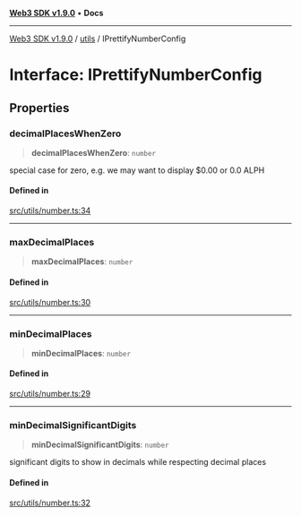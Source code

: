 [**Web3 SDK v1.9.0**](../../../README.md) • **Docs**

***

[Web3 SDK v1.9.0](../../../globals.md) / [utils](../README.md) / IPrettifyNumberConfig

# Interface: IPrettifyNumberConfig

## Properties

### decimalPlacesWhenZero

> **decimalPlacesWhenZero**: `number`

special case for zero, e.g. we may want to display $0.00 or 0.0 ALPH

#### Defined in

[src/utils/number.ts:34](https://github.com/Mystic-Nayy/alephium-web3/blob/c1afd789a197ce5fe21f08c2965942090157c33d/packages/web3/src/utils/number.ts#L34)

***

### maxDecimalPlaces

> **maxDecimalPlaces**: `number`

#### Defined in

[src/utils/number.ts:30](https://github.com/Mystic-Nayy/alephium-web3/blob/c1afd789a197ce5fe21f08c2965942090157c33d/packages/web3/src/utils/number.ts#L30)

***

### minDecimalPlaces

> **minDecimalPlaces**: `number`

#### Defined in

[src/utils/number.ts:29](https://github.com/Mystic-Nayy/alephium-web3/blob/c1afd789a197ce5fe21f08c2965942090157c33d/packages/web3/src/utils/number.ts#L29)

***

### minDecimalSignificantDigits

> **minDecimalSignificantDigits**: `number`

significant digits to show in decimals while respecting decimal places

#### Defined in

[src/utils/number.ts:32](https://github.com/Mystic-Nayy/alephium-web3/blob/c1afd789a197ce5fe21f08c2965942090157c33d/packages/web3/src/utils/number.ts#L32)
